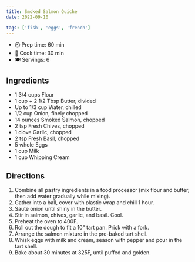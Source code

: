 ```yaml
---
title: Smoked Salmon Quiche
date: 2022-09-10

tags: ['fish', 'eggs', 'french']
---
```



- ⏲️ Prep time: 60 min
- 🍳 Cook time: 30 min
- 🍽️ Servings: 6

## Ingredients

- 1 3/4 cups Flour
- 1 cup + 2 1/2 Tbsp Butter, divided
- Up to 1/3 cup Water, chilled
- 1/2 cup Onion, finely chopped
- 14 ounces Smoked Salmon, chopped
- 2 tsp Fresh Chives, chopped
- 1 clove Garlic, chopped
- 2 tsp Fresh Basil, chopped
- 5 whole Eggs
- 1 cup Milk
- 1 cup Whipping Cream


## Directions

1. Combine all pastry ingredients in a food processor (mix flour and butter, then add water gradually while mixing).
2. Gather into a ball, cover with plastic wrap and chill 1 hour.
3. Saute onion until shiny in the butter.
4. Stir in salmon, chives, garlic, and basil. Cool.
5. Preheat the oven to 400F.
6. Roll out the dough to fit a 10" tart pan. Prick with a fork.
7. Arrange the salmon mixture in the pre-baked tart shell.
8. Whisk eggs with milk and cream, season with pepper and pour in the tart shell.
9. Bake about 30 minutes at 325F, until puffed and golden.
